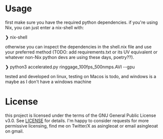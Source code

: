 # Usage
first make sure you have the required python dependencies. if you're using Nix, you can just enter a nix-shell with:

❯ nix-shell

otherwise you can inspect the dependencies in the shell.nix file and use your preferred method (TODO: add requirements.txt or its UV equivalent or whatever non-Nix python devs are using these days, poetry??).

❯ python3 accelerated.py ringgage_100fps_500nmps.AVI --gpu

tested and developed on linux, testing on Macos is todo, and windows is a maybe as I don't have a windows machine

# License
this project is licensed under the terms of the GNU General Public License v3.0. See [LICENSE](./gpl-3.0.txt) for details. I'm happy to consider requests for more permissive licensing, find me on Twitter/X as asingleoat or email asingleoat on gmail.
